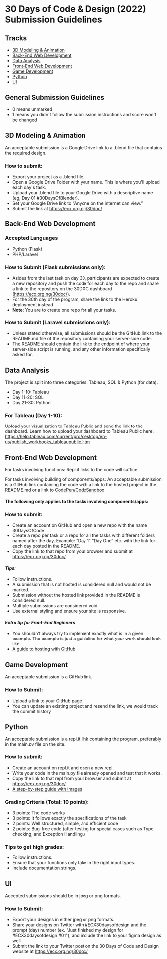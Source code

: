 # 30 Days of Code & Design (2022) Submission Guidelines 

## Tracks
- [3D Modeling & Animation](#3D-modeling-&-Animation)
- [Back-End Web Development](#back-end-web-development)
- [Data Analysis](#data-analysis)
- [Front-End Web Development](#front-end-web-development)
- [Game Development](#game-development)
- [Python](#python)
- [UI](#ui)

## General Submission Guidelines
- 0 means unmarked
- 1 means you didn't follow the submission instructions and score won't be changed

## 3D Modeling & Animation
An acceptable submission is a Google Drive link to a .blend file that contains the required design. 

### How to submit:
- Export your project as a .blend file. 
- Open a Google Drive Folder with your name. This is where you'll upload each day's task. 
- Upload your .blend file to your Google Drive with a descriptive name (eg, Day 01 #30DaysOfBlender). 
- Set your Google Drive link to “Anyone on the internet can view.”
- Submit the link at https://ecx.org.ng/30doc/

## Back-End Web Development
### Accepted Languages
- Python (Flask)
- PHP/Laravel

### How to Submit (Flask submissions only):
- Asides from the last task on day 30, participants are expected to create a new repository and push the code for each day to the repo and share a link to the repository on the 30DOC dashboard (https://ecx.org.ng/30doc/).
- For the 30th day of the program, share the link to the Heroku deployment instead
- **Note**: You are to create one repo for all your tasks.

### How to Submit (Laravel submissions only):
- Unless stated otherwise, all submissions should be the GitHub link to the README.md file of the repository containing your server-side code. 
- The README should contain the link to the endpoint of where your server-side script is running, and any other information specifically asked for.




## Data Analysis
The project is split into three categories: Tableau, SQL & Python (for data). 
- Day 1-10: Tableau
- Day 11-20: SQL
- Day 21-30: Python

### For Tableau (Day 1-10):
Upload your visualization to Tableau Public and send the link to the dashboard. Learn how to upload your dashboard to Tableau Public here: https://help.tableau.com/current/pro/desktop/en-us/publish_workbooks_tableaupublic.htm

## Front-End Web Development
For tasks involving functions: Repl.it links to the code will suffice.

For tasks involving building of components/apps: An acceptable submission is a GitHub link containing the code with a link to the hosted project in the README.md or a link to [CodePen](https://codepen.io/)/[CodeSandbox](https://codesandbox.io/)

#### **The following only applies to the tasks involving components/apps:**

### How to submit:
- Create an account on GitHub and open a new repo with the name 30DaysOfCode
- Create a repo per task or a repo for all the tasks with different folders named after the day. Example: “Day 1” “Day One” etc. with the link for each day posted in the README.
- Copy the link to that repo from your browser and submit at https://ecx.org.ng/30doc/

#### ***Tips:***
- Follow instructions.
- A submission that is not hosted is considered null and would not be marked.
- Submission without the hosted link provided in the README is considered null.
- Multiple submissions are considered void.
- Use external styling and ensure your site is responsive.

#### ***Extra tip for Front-End Beginners***
- You shouldn’t always try to implement exactly what is in a given example. The example is just a guideline for what your work should look like.
- [A guide to hosting with GitHub](https://steph-crown.github.io/a-guide-on-hosting/)


## Game Development 
An acceptable submission is a GitHub link. 

### How to Submit:
- Upload a link to your GitHub page 
- You can update an existing project and resend the link, we would track the commit history

## Python
An acceptable submission is a repl.it link containing the program, preferably in the main.py file on the site.

### How to submit:
- Create an account on repl.it and open a new repl.
- Write your code in the main.py file already opened and test that it works.
- Copy the link to that repl from your browser and submit at https://ecx.org.ng/30doc/
- [A step-by-step guide with images](https://github.com/Senseiuc/pythonguide/blob/master/README.md)

### Grading Criteria (Total: 10 points):
- 3 points: The code works
- 3 points: It follows exactly the specifications of the task
- 2 points: Well structured, simple, and efficient code
- 2 points: Bug-free code (after testing for special cases such as Type checking, and Exception Handling.) 

### Tips to get high grades:
- Follow instructions.
- Ensure that your functions only take in the right input types.
- Include documentation strings.

## UI
Accepted submissions should be in jpeg or png formats.

### How to Submit:

- Export your designs in either jpeg or png formats.
- Share your designs on Twitter with #ECX30daysofdesign and the prompt (day) number (ex. "Just finished my design for #ECX30daysofdesign #01"), and include the link to your figma design as well 
- Submit the link to your Twitter post on the 30 Days of Code and Design website at https://ecx.org.ng/30doc/
